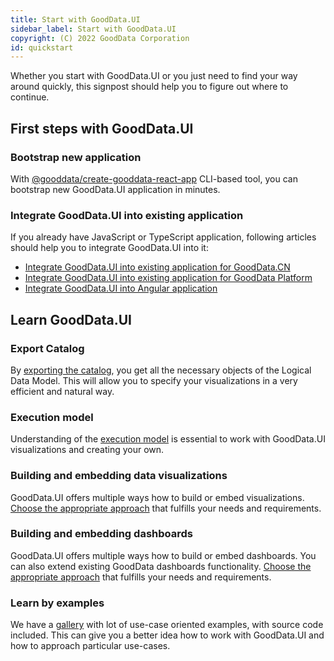```yaml
---
title: Start with GoodData.UI
sidebar_label: Start with GoodData.UI
copyright: (C) 2022 GoodData Corporation
id: quickstart
---
```


Whether you start with GoodData.UI or you just need to find your way around quickly, this signpost should help you to figure out where to continue.

## First steps with GoodData.UI

### Bootstrap new application
With [@gooddata/create-gooddata-react-app](create_new_application) CLI-based tool, you can bootstrap new GoodData.UI application in minutes.

### Integrate GoodData.UI into existing application
If you already have JavaScript or TypeScript application, following articles should help you to integrate GoodData.UI into it:
- [Integrate GoodData.UI into existing application for GoodData.CN](cloudnative_integration)
- [Integrate GoodData.UI into existing application for GoodData Platform](platform_integration)
- [Integrate GoodData.UI into Angular application](30_tips__use_angular_2.x.md)

## Learn GoodData.UI

### Export Catalog
By [exporting the catalog](export_catalog), you get all the necessary objects of the Logical Data Model. This will allow you to specify your visualizations in a very efficient and natural way.

### Execution model
Understanding of the [execution model](understand_execution_model) is essential to work with GoodData.UI visualizations and creating your own.

### Building and embedding data visualizations
GoodData.UI offers multiple ways how to build or embed visualizations. [Choose the appropriate approach](choose_visualization_approach) that fulfills your needs and requirements. 

### Building and embedding dashboards
GoodData.UI offers multiple ways how to build or embed dashboards. You can also extend existing GoodData dashboards functionality.  [Choose the appropriate approach](choose_dashboard_approach) that fulfills your needs and requirements.

### Learn by examples
We have a [gallery](https://gdui-examples.herokuapp.com/) with lot of use-case oriented examples, with source code included. This can give you a better idea how to work with GoodData.UI and how to approach particular use-cases.
